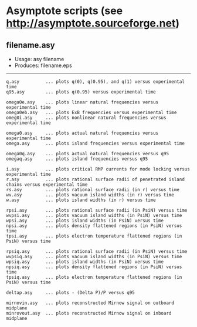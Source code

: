 # Asymptote scripts (see http://asymptote.sourceforge.net)

## filename.asy
- Usage:	    asy filename
- Produces:   filename.eps
---

	q.asy          ... plots q(0), q(0.95), and q(1) versus experimental time
	q95.asy        ... plots q(0.95) versus experimental time

	omega0e.asy    ... plots linear natural frequencies versus experimental time
	omega0eb.asy   ... plots ExB frequencies versus experimental time
	omeg0i.asy     ... plots nonlinear natural frequencies versus experimental time

	omega0.asy     ... plots actual natural frequencies versus experimental time
	omega.asy      ... plots island frequencies versus experimental time

	omega0q.asy    ... plots actual natural frequencies versus q95
	omegaq.asy     ... plots island frequencies versus q95

	i.asy          ... plots critical RMP currents for mode locking versus experimental time
	r.asy          ... plots rational surface radii of penetrated island chains versus experimental time
	rs.asy         ... plots rational surface radii (in r) versus time
	wv.asy         ... plots vacuum island widths (in r) versus time
	w.asy          ... plots island widths (in r) versus time

	rpsi.asy       ... plots rational surface radii (in PsiN) versus time
	wvpsi.asy      ... plots vacuum island widths (in PsiN) versus time
	wpsi.asy       ... plots island widths (in PsiN) versus time
	npsi.asy       ... plots density flattened regions (in PsiN) versus time
	tpsi.asy       ... plots electron temperature flattened regions (in PsiN) versus time
	
	rpsiq.asy      ... plots rational surface radii (in PsiN) versus time
	wvpsiq.asy     ... plots vacuum island widths (in PsiN) versus time
	wpsiq.asy      ... plots island widths (in PsiN) versus time
	npsiq.asy      ... plots density flattened regions (in PsiN) versus time
	tpsiq.asy      ... plots electron temperature flattened regions (in PsiN) versus time
	
	deltap.asy     ... plots - (Delta P)/P versus q95

	mirnovin.asy   ... plots reconstructed Mirnow signal on outboard midplane
	minrovout.asy  ... plots reconstructed Mirnow signal on inboard midplane
